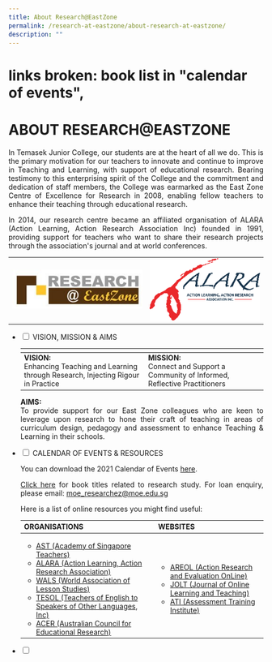 ```yaml
---
title: About Research@EastZone
permalink: /research-at-eastzone/about-research-at-eastzone/
description: ""
---
```

# links broken: book list in "calendar of events", 
# ABOUT RESEARCH@EASTZONE

<p style="text-align: justify;">In Temasek Junior College, our students are at the heart of all we do. This is the primary motivation for our teachers to innovate and continue to improve in Teaching and Learning, with support of educational research. Bearing testimony to this enterprising spirit of the College and the commitment and dedication of staff members, the College was earmarked as the East Zone Centre of Excellence for Research in 2008, enabling fellow teachers to enhance their teaching through educational research.  </p>

<p style="text-align: justify;">In 2014, our research centre became an affiliated organisation of ALARA (Action Learning, Action Research Association Inc) founded in 1991, providing support for teachers who want to share their research projects through the association's journal and at world conferences.</p>


|   |   |
|:----:|:---:|
| ![](/images/Research@EastZone/Research%20EastZone.jpg)  |  ![](/images/Research@EastZone/ALARA.png) |

<ul class="jekyllcodex_accordion">
  <li>
    <input type="checkbox" id="accordion1">
    <label for="accordion1">VISION, MISSION & AIMS</label>
    <div>
			<table>
<thead>
  <tr>
    <th></th>
    <th></th>
  </tr>
</thead>
<tbody>
  <tr>
		<td><b>VISION:</b><br>Enhancing Teaching and Learning through Research, Injecting Rigour in Practice</td>
    <td><b>MISSION:</b><br>Connect and Support a Community of Informed, Reflective Practitioners</td>
  </tr>
</tbody>
</table>
			<p style="text-align: justify;"><b>AIMS:</b><br>To provide support for our East Zone colleagues who are keen to leverage upon research to hone their craft of teaching in areas of curriculum design, pedagogy and assessment to enhance Teaching & Learning in their schools.</p>
    </div>
	</li> 
  <li>
    <input type="checkbox" id="accordion2">
    <label for="accordion2">CALENDAR OF EVENTS & RESOURCES</label>
    <div>
			<p style="text-align: justify;">You can download the 2021 Calendar of Events <a href="/files/Research@EastZone/ResearchEZ%20calendar%202021.pdf" target="_blank">here</a>.</p>
			<p style="text-align: justify;"><a href="https://www.temasekjc.moe.edu.sg/qql/slot/u550/21/stZone/About%20Research@EastZone/ReEZ%20Book%20List.pdf" target="_blank">Click here</a> for book titles related to research study. For loan enquiry, please email: <a href="mailto:moe_researchez@moe.edu.sg">moe_researchez@moe.edu.sg</a></p>
			<p style="text-align: justify;">Here is a list of online resources you might find useful:</p>
<table>
<thead>
  <tr>
    <th>ORGANISATIONS</th>
    <th>WEBSITES</th>
  </tr>
</thead>
<tbody>
  <tr>
    <td>
			<ul>
			<li><a href="https://academyofsingaporeteachers.moe.edu.sg/" target="_blank" rel="noopener noreferrer">AST (Academy of Singapore Teachers)</a>
				</li>
				<li><a href="https://www.alarassociation.org/" target="_blank" rel="noopener noreferrer">ALARA (Action Learning, Action Research Association)</a>
					</li>
				<li>
					<a href="https://www.walsnet.org/" target="_blank" rel="noopener noreferrer">WALS (World Association of Lesson Studies)</a>
				</li>
				<li>
					<a href="https://www.tesol.org/" target="_blank" rel="noopener noreferrer">TESOL (Teachers of English to Speakers of Other Languages, Inc)</a>
					</li>
				<li><a href="https://www.researchconference.com.au/" target="_blank" rel="noopener noreferrer">ACER (Australian Council for Educational Research)</a>
				</li>
			</ul>
				</td>
    <td>
			<ul>
			<li>
				<a href="http://www.aral.com.au/resources/arphome.html" target="_blank" rel="noopener noreferrer">AREOL (Action Research and Evaluation OnLine)</a>
				</li>
					<li><a href="https://jolt.merlot.org/" target="_blank" rel="noopener noreferrer">JOLT (Journal of Online Learning and Teaching)</a>
						</li>
						<li><a href="http://downloads.pearsonassessments.com/ati/index.html" target="_blank" rel="noopener noreferrer">ATI (Assessment Training Institute)</a>
							</li>
			</ul>
				</td>
  </tr>
</tbody>
</table>
    </div>
	</li> 
	  <li>
    <input type="checkbox" id="accordion3">
    <label for="accordion3"></label>
    <div>
			<p style="text-align: justify;"></p>
    </div>
	</li> 
	</ul>